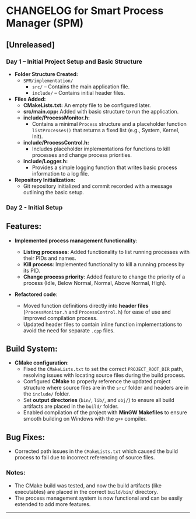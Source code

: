 # CHANGELOG for Smart Process Manager (SPM)

## [Unreleased]

### Day 1 – Initial Project Setup and Basic Structure
- **Folder Structure Created:**  
  - `SPM/implementation/`
    - `src/` – Contains the main application file.
    - `include/` – Contains initial header files.
- **Files Added:**
  - **CMakeLists.txt:** An empty file to be configured later.
  - **src/main.cpp:** Added with basic structure to run the application.
  - **include/ProcessMonitor.h:**  
    - Contains a minimal `Process` structure and a placeholder function `listProcesses()` that returns a fixed list (e.g., System, Kernel, Init).
  - **include/ProcessControl.h:**  
    - Includes placeholder implementations for functions to kill processes and change process priorities.
  - **include/Logger.h:**  
    - Provides a simple logging function that writes basic process information to a log file.
- **Repository Initialization:**  
  - Git repository initialized and commit recorded with a message outlining the basic setup.

### Day 2 - Initial Setup
## Features:
- **Implemented process management functionality**:
  - **Listing processes**: Added functionality to list running processes with their PIDs and names.
  - **Kill process**: Implemented functionality to kill a running process by its PID.
  - **Change process priority**: Added feature to change the priority of a process (Idle, Below Normal, Normal, Above Normal, High).

- **Refactored code**:
  - Moved function definitions directly into **header files** (`ProcessMonitor.h` and `ProcessControl.h`) for ease of use and improved compilation process.
  - Updated header files to contain inline function implementations to avoid the need for separate `.cpp` files.

## Build System:
- **CMake configuration**:
  - Fixed the `CMakeLists.txt` to set the correct `PROJECT_ROOT_DIR` path, resolving issues with locating source files during the build process.
  - Configured **CMake** to properly reference the updated project structure where source files are in the `src/` folder and headers are in the `include/` folder.
  - Set **output directories** (`bin/`, `lib/`, and `obj/`) to ensure all build artifacts are placed in the `build/` folder.
  - Enabled compilation of the project with **MinGW Makefiles** to ensure smooth building on Windows with the `g++` compiler.

## Bug Fixes:
- Corrected path issues in the `CMakeLists.txt` which caused the build process to fail due to incorrect referencing of source files.

### Notes:
- The CMake build was tested, and now the build artifacts (like executables) are placed in the correct `build/bin/` directory.
- The process management system is now functional and can be easily extended to add more features.
---

